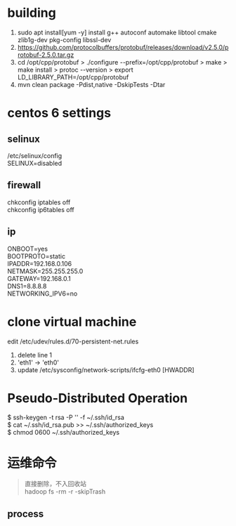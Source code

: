 # building
1. sudo apt install[yum -y] install g++ autoconf automake libtool cmake zlib1g-dev pkg-config libssl-dev
2. https://github.com/protocolbuffers/protobuf/releases/download/v2.5.0/protobuf-2.5.0.tar.gz
3. cd /opt/cpp/protobuf > ./configure --prefix=/opt/cpp/protobuf > make > make install > protoc --version > export LD_LIBRARY_PATH=/opt/cpp/protobuf
4. mvn clean package -Pdist,native -DskipTests -Dtar

# centos 6 settings
## selinux
/etc/selinux/config  
SELINUX=disabled
## firewall
chkconfig iptables off  
chkconfig ip6tables off
## ip
ONBOOT=yes  
BOOTPROTO=static  
IPADDR=192.168.0.106  
NETMASK=255.255.255.0  
GATEWAY=192.168.0.1  
DNS1=8.8.8.8  
NETWORKING_IPV6=no  
# clone virtual machine
edit /etc/udev/rules.d/70-persistent-net.rules  
1. delete line 1  
2. 'eth1' -> 'eth0'
3. update /etc/sysconfig/network-scripts/ifcfg-eth0 [HWADDR]

# Pseudo-Distributed Operation
$ ssh-keygen -t rsa -P '' -f ~/.ssh/id_rsa  
$ cat ~/.ssh/id_rsa.pub >> ~/.ssh/authorized_keys  
$ chmod 0600 ~/.ssh/authorized_keys

# 运维命令
>直接删除，不入回收站  
>hadoop fs -rm -r -skipTrash

## process
